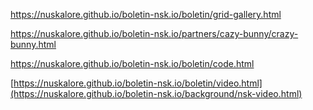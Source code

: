 https://nuskalore.github.io/boletin-nsk.io/boletin/grid-gallery.html

https://nuskalore.github.io/boletin-nsk.io/partners/cazy-bunny/crazy-bunny.html

https://nuskalore.github.io/boletin-nsk.io/boletin/code.html

[https://nuskalore.github.io/boletin-nsk.io/boletin/video.html](https://nuskalore.github.io/boletin-nsk.io/background/nsk-video.html)
